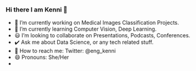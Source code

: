 ### Hi there I am Kenni 👋

- 🐬 I’m currently working on Medical Images Classification Projects.
- 🌻 I’m currently learning Computer Vision, Deep Learning.
- 😃 I’m looking to collaborate on Presentations, Podcasts, Conferences. 
- ✔️ Ask me about Data Science, or any tech related stuff.
- 💛 How to reach me: Twitter: @eng_kenni
- 😄 Pronouns: She/Her
- 
